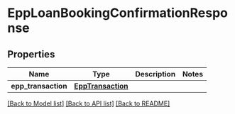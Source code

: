 # EppLoanBookingConfirmationResponse

## Properties
Name | Type | Description | Notes
------------ | ------------- | ------------- | -------------
**epp_transaction** | [**EppTransaction**](EppTransaction.md) |  | 

[[Back to Model list]](../README.md#documentation-for-models) [[Back to API list]](../README.md#documentation-for-api-endpoints) [[Back to README]](../README.md)

